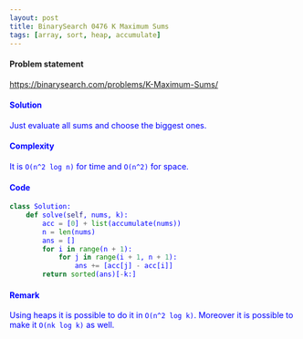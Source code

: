 ```yaml
---
layout: post
title: BinarySearch 0476 K Maximum Sums
tags: [array, sort, heap, accumulate]
---
```


#### Problem statement

<a href="https://binarysearch.com/problems/K-Maximum-Sums/"> <font color = blue>https://binarysearch.com/problems/K-Maximum-Sums/

#### Solution
Just evaluate all sums and choose the biggest ones.

#### Complexity
It is `O(n^2 log n)` for time and `O(n^2)` for space.

#### Code
```python
class Solution:
    def solve(self, nums, k):
        acc = [0] + list(accumulate(nums))
        n = len(nums)
        ans = []
        for i in range(n + 1):
            for j in range(i + 1, n + 1):
                ans += [acc[j] - acc[i]]
        return sorted(ans)[-k:]
```

#### Remark
Using heaps it is possible to do it in `O(n^2 log k)`. Moreover it is possible to make it `O(nk log k)` as well.